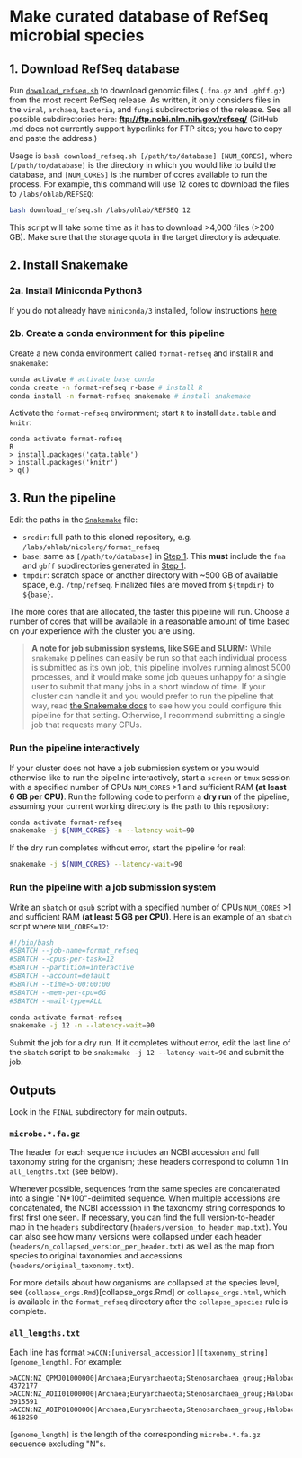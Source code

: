 # Make curated database of RefSeq microbial species 

## 1. Download RefSeq database
Run [`download_refseq.sh`](download_refseq.sh) to download genomic files (`.fna.gz` and `.gbff.gz`) from the most recent RefSeq release. As written, it only considers files in the `viral`, `archaea`, `bacteria`, and `fungi` subdirectories of the release. See all possible subdirectories here: **ftp://ftp.ncbi.nlm.nih.gov/refseq/** (GitHub .md does not currently support hyperlinks for FTP sites; you have to copy and paste the address.)

Usage is `bash download_refseq.sh [/path/to/database] [NUM_CORES]`, where `[/path/to/database]` is the directory in which you would like to build the database, and `[NUM_CORES]` is the number of cores available to run the process. For example, this command will use 12 cores to download the files to `/labs/ohlab/REFSEQ`: 
```bash
bash download_refseq.sh /labs/ohlab/REFSEQ 12
```

This script will take some time as it has to download >4,000 files (>200 GB). Make sure that the storage quota in the target directory is adequate. 

## 2. Install Snakemake 
### 2a. Install Miniconda Python3  
If you do not already have `miniconda/3` installed, follow instructions [here](https://conda.io/en/latest/miniconda.html)
### 2b. Create a conda environment for this pipeline  
Create a new conda environment called `format-refseq` and install `R` and `snakemake`:
```bash
conda activate # activate base conda 
conda create -n format-refseq r-base # install R
conda install -n format-refseq snakemake # install snakemake 
```
Activate the `format-refseq` environment; start `R` to install `data.table` and `knitr`:
```
conda activate format-refseq
R 
> install.packages('data.table')
> install.packages('knitr')
> q()
```

## 3. Run the pipeline 
Edit the paths in the [`Snakemake`](Snakemake) file:
- `srcdir`: full path to this cloned repository, e.g. `/labs/ohlab/nicolerg/format_refseq`
- `base`: same as `[/path/to/database]` in [Step 1](#download-refseq-database). This **must** include the `fna` and `gbff` subdirectories generated in [Step 1](#download-refseq-database). 
- `tmpdir`: scratch space or another directory with \~500 GB of available space, e.g. `/tmp/refseq`. Finalized files are moved from `${tmpdir}` to `${base}`.

The more cores that are allocated, the faster this pipeline will run. Choose a number of cores that will be available in a reasonable amount of time based on your experience with the cluster you are using. 

> **A note for job submission systems, like SGE and SLURM:** While `snakemake` pipelines can easily be run so that each individual process is submitted as its own job, this pipeline involves running almost 5000 processes, and it would make some job queues unhappy for a single user to submit that many jobs in a short window of time. If your cluster can handle it and you would prefer to run the pipeline that way, read [the Snakemake docs](https://snakemake.readthedocs.io/en/v5.1.4/executable.html#cluster-execution) to see how you could configure this pipeline for that setting. Otherwise, I recommend submitting a single job that requests many CPUs. 

### Run the pipeline interactively 
If your cluster does not have a job submission system or you would otherwise like to run the pipeline interactively, start a `screen` or `tmux` session with a specified number of CPUs `NUM_CORES` >1 and sufficient RAM **(at least 6 GB per CPU)**. Run the following code to perform a **dry run** of the pipeline, assuming your current working directory is the path to this repository:
```bash
conda activate format-refseq
snakemake -j ${NUM_CORES} -n --latency-wait=90
```

If the dry run completes without error, start the pipeline for real:
```bash 
snakemake -j ${NUM_CORES} --latency-wait=90
```
### Run the pipeline with a job submission system 
Write an `sbatch` or `qsub` script with a specified number of CPUs `NUM_CORES` >1 and sufficient RAM **(at least 5 GB per CPU)**. Here is an example of an `sbatch` script where `NUM_CORES=12`:
```bash
#!/bin/bash
#SBATCH --job-name=format_refseq
#SBATCH --cpus-per-task=12
#SBATCH --partition=interactive
#SBATCH --account=default
#SBATCH --time=5-00:00:00
#SBATCH --mem-per-cpu=6G
#SBATCH --mail-type=ALL

conda activate format-refseq
snakemake -j 12 -n --latency-wait=90
```
Submit the job for a dry run. If it completes without error, edit the last line of the `sbatch` script to be `snakemake -j 12 --latency-wait=90` and submit the job. 

## Outputs
Look in the `FINAL` subdirectory for main outputs. 

### `microbe.*.fa.gz`
The header for each sequence includes an NCBI accession and full taxonomy string for the organism; these headers correspond to column 1 in `all_lengths.txt` (see below).  

Whenever possible, sequences from the same species are concatenated into a single "N\*100"-delimited sequence. When multiple accessions are concatenated, the NCBI accesssion in the taxonomy string corresponds to first first one seen. If necessary, you can find the full version-to-header map in the `headers` subdirectory (`headers/version_to_header_map.txt`). You can also see how many versions were collapsed under each header (`headers/n_collapsed_version_per_header.txt`) as well as the map from species to original taxonomies and accessions (`headers/original_taxonomy.txt`). 

For more details about how organisms are collapsed at the species level, see (`collapse_orgs.Rmd`)[collapse_orgs.Rmd] or `collapse_orgs.html`, which is available in the `format_refseq` directory after the `collapse_species` rule is complete. 

### `all_lengths.txt`
Each line has format `>ACCN:[universal_accession]|[taxonomy_string] [genome_length]`. For example:
```
>ACCN:NZ_QPMJ01000000|Archaea;Euryarchaeota;Stenosarchaea_group;Halobacteria;Halobacteriales;Halobacteriaceae;Halorussus;Halorussus_rarus 4372177
>ACCN:NZ_AOII01000000|Archaea;Euryarchaeota;Stenosarchaea_group;Halobacteria;Natrialbales;Natrialbaceae;Natrinema;Natrinema_pallidum  3915591
>ACCN:NZ_AOIP01000000|Archaea;Euryarchaeota;Stenosarchaea_group;Halobacteria;Natrialbales;Natrialbaceae;Natrialba;Natrialba_aegyptia  4618250
```
`[genome_length]` is the length of the corresponding `microbe.*.fa.gz` sequence excluding "N"s. 
